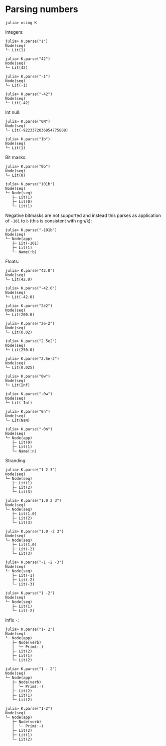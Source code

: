 # Parsing numbers

    julia> using K

Integers:

    julia> K.parse("1")
    Node(seq)
    └─ Lit(1)

    julia> K.parse("42")
    Node(seq)
    └─ Lit(42)

    julia> K.parse("-1")
    Node(seq)
    └─ Lit(-1)

    julia> K.parse("-42")
    Node(seq)
    └─ Lit(-42)

Int null:

    julia> K.parse("0N")
    Node(seq)
    └─ Lit(-9223372036854775808)

    julia> K.parse("1b")
    Node(seq)
    └─ Lit(1)

Bit masks:

    julia> K.parse("0b")
    Node(seq)
    └─ Lit(0)

    julia> K.parse("101b")
    Node(seq)
    └─ Node(seq)
       ├─ Lit(1)
       ├─ Lit(0)
       └─ Lit(1)

Negative bitmasks are not supported and instead this parses as application of
`-101` to `b` (this is consistent with ngn/k):

    julia> K.parse("-101b")
    Node(seq)
    └─ Node(app)
       ├─ Lit(-101)
       ├─ Lit(1)
       └─ Name(:b)

Floats:

    julia> K.parse("42.0")
    Node(seq)
    └─ Lit(42.0)

    julia> K.parse("-42.0")
    Node(seq)
    └─ Lit(-42.0)

    julia> K.parse("2e2")
    Node(seq)
    └─ Lit(200.0)

    julia> K.parse("2e-2")
    Node(seq)
    └─ Lit(0.02)

    julia> K.parse("2.5e2")
    Node(seq)
    └─ Lit(250.0)

    julia> K.parse("2.5e-2")
    Node(seq)
    └─ Lit(0.025)

    julia> K.parse("0w")
    Node(seq)
    └─ Lit(Inf)

    julia> K.parse("-0w")
    Node(seq)
    └─ Lit(-Inf)

    julia> K.parse("0n")
    Node(seq)
    └─ Lit(NaN)

    julia> K.parse("-0n")
    Node(seq)
    └─ Node(app)
       ├─ Lit(0)
       ├─ Lit(1)
       └─ Name(:n)

Stranding:

    julia> K.parse("1 2 3")
    Node(seq)
    └─ Node(seq)
       ├─ Lit(1)
       ├─ Lit(2)
       └─ Lit(3)

    julia> K.parse("1.0 2 3")
    Node(seq)
    └─ Node(seq)
       ├─ Lit(1.0)
       ├─ Lit(2)
       └─ Lit(3)

    julia> K.parse("1.0 -2 3")
    Node(seq)
    └─ Node(seq)
       ├─ Lit(1.0)
       ├─ Lit(-2)
       └─ Lit(3)

    julia> K.parse("-1 -2 -3")
    Node(seq)
    └─ Node(seq)
       ├─ Lit(-1)
       ├─ Lit(-2)
       └─ Lit(-3)

    julia> K.parse("1 -2")
    Node(seq)
    └─ Node(seq)
       ├─ Lit(1)
       └─ Lit(-2)

Infix `-`:

    julia> K.parse("1- 2")
    Node(seq)
    └─ Node(app)
       ├─ Node(verb)
       │  └─ Prim(:-)
       ├─ Lit(2)
       ├─ Lit(1)
       └─ Lit(2)

    julia> K.parse("1 - 2")
    Node(seq)
    └─ Node(app)
       ├─ Node(verb)
       │  └─ Prim(:-)
       ├─ Lit(2)
       ├─ Lit(1)
       └─ Lit(2)

    julia> K.parse("1-2")
    Node(seq)
    └─ Node(app)
       ├─ Node(verb)
       │  └─ Prim(:-)
       ├─ Lit(2)
       ├─ Lit(1)
       └─ Lit(2)
